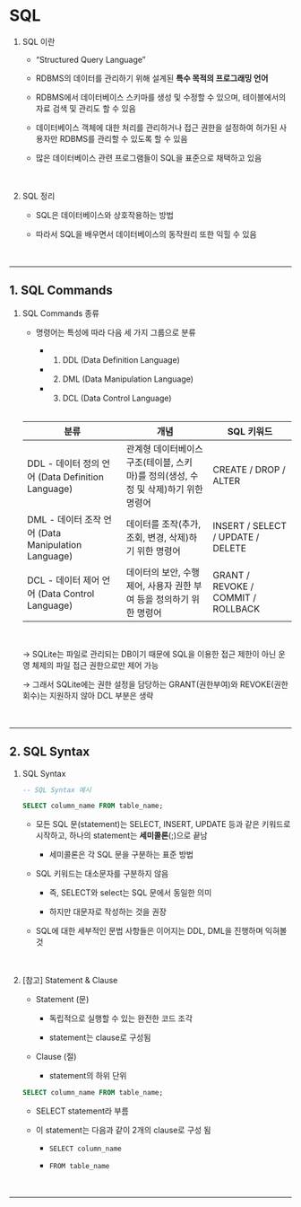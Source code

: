 # **SQL**

1. SQL 이란
    - “Structured Query Language”<br>

    - RDBMS의 데이터를 관리하기 위해 설계된 **특수 목적의 프로그래밍 언어**
    - RDBMS에서 데이터베이스 스키마를 생성 및 수정할 수 있으며, 테이블에서의 자료 검색 및 관리도 할 수 있음
    - 데이터베이스 객체에 대한 처리를 관리하거나 접근 권한을 설정하여 허가된 사용자만 RDBMS를 관리할 수 있도록 할 수 있음
    - 많은 데이터베이스 관련 프로그램들이 SQL을 표준으로 채택하고 있음
<br><br><br>

2. SQL 정리
    - SQL은 데이터베이스와 상호작용하는 방법<br>

    - 따라서 SQL을 배우면서 데이터베이스의 동작원리 또한 익힐 수 있음
<br><br><br>

---

## **1. SQL Commands**

1. SQL Commands 종류
    - 명령어는 특성에 따라 다음 세 가지 그룹으로 분류<br>

        - 1) DDL (Data Definition Language)<br>

        - 2) DML (Data Manipulation Language)
        - 3) DCL (Data Control Language)
    
    <br>

    | 분류 | 개념 | SQL 키워드 |
    | --- | --- | --- |
    | DDL - 데이터 정의 언어 (Data Definition Language) | 관계형 데이터베이스 구조(테이블, 스키마)를 정의(생성, 수정 및 삭제)하기 위한 명령어 | CREATE / DROP / ALTER |
    | DML - 데이터 조작 언어 (Data Manipulation Language) | 데이터를 조작(추가, 조회, 변경, 삭제)하기 위한 명령어 | INSERT / SELECT / UPDATE / DELETE |
    | DCL - 데이터 제어 언어 (Data Control Language) | 데이터의 보안, 수행제어, 사용자 권한 부여 등을 정의하기 위한 명령어 | GRANT / REVOKE / COMMIT / ROLLBACK |
    
    <br>

    → SQLite는 파일로 관리되는 DB이기 때문에 SQL을 이용한 접근 제한이 아닌 운영 체제의 파일 접근 권한으로만 제어 가능
    
    → 그래서 SQLite에는 권한 설정을 담당하는 GRANT(권한부여)와 REVOKE(권한회수)는 지원하지 않아 DCL 부분은 생략
<br><br><br>    

---

## **2. SQL Syntax**

1. SQL Syntax
    
    ```sql
    -- SQL Syntax 예시
    
    SELECT column_name FROM table_name;
    ```
    
    - 모든 SQL 문(statement)는 SELECT, INSERT, UPDATE 등과 같은 키워드로 시작하고, 하나의 statement는 **세미콜론**(;)으로 끝남<br>

        - 세미콜론은 각 SQL 문을 구분하는 표준 방법
    - SQL 키워드는 대소문자를 구분하지 않음
        - 즉, SELECT와 select는 SQL 문에서 동일한 의미<br>

        - 하지만 대문자로 작성하는 것을 권장
    - SQL에 대한 세부적인 문법 사항들은 이어지는 DDL, DML을 진행하며 익혀볼 것
<br><br><br>

2. [참고] Statement & Clause
    - Statement (문)<br>

        - 독립적으로 실행할 수 있는 완전한 코드 조각<br>

        - statement는 clause로 구성됨
    - Clause (절)
        - statement의 하위 단위
    
    ```sql
    SELECT column_name FROM table_name;
    ```
    
    - SELECT statement라 부름<br>

    - 이 statement는 다음과 같이 2개의 clause로 구성 됨
        - `SELECT column_name`<br>
        
        - `FROM table_name`
<br><br><br>

---
